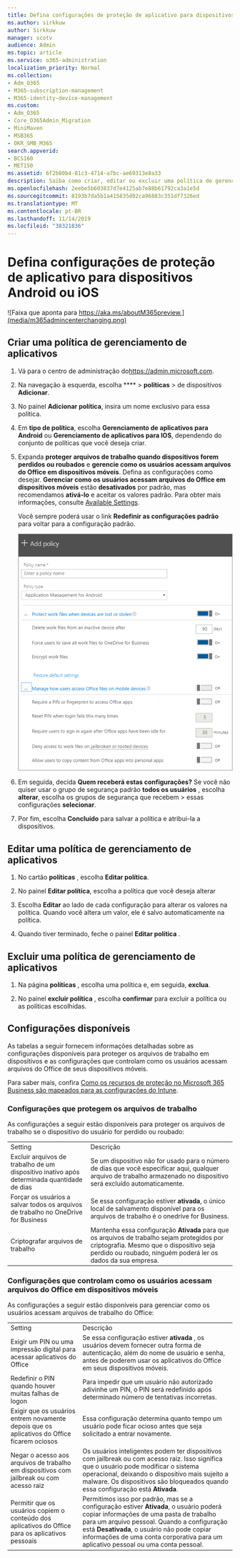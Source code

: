 ```yaml
---
title: Defina configurações de proteção de aplicativo para dispositivos Android ou iOS
ms.author: sirkkuw
author: Sirkkuw
manager: scotv
audience: Admin
ms.topic: article
ms.service: o365-administration
localization_priority: Normal
ms.collection:
- Adm_O365
- M365-subscription-management
- M365-identity-device-management
ms.custom:
- Adm_O365
- Core_O365Admin_Migration
- MiniMaven
- MSB365
- OKR_SMB_M365
search.appverid:
- BCS160
- MET150
ms.assetid: 6f2b80b4-81c3-4714-a7bc-ae69313e8a33
description: Saiba como criar, editar ou excluir uma política de gerenciamento de aplicativos e proteger arquivos de trabalho em dispositivos Android ou iOS.
ms.openlocfilehash: 2eebe5b603837d7e4125ab7e88b61792ca3a1e5d
ms.sourcegitcommit: 8193b7da5b1a415835d02ca96883c351df7326ed
ms.translationtype: MT
ms.contentlocale: pt-BR
ms.lasthandoff: 11/14/2019
ms.locfileid: "38321836"
---
```

# <a name="set-app-protection-settings-for-android-or-ios-devices"></a>Defina configurações de proteção de aplicativo para dispositivos Android ou iOS

![Faixa que aponta para https://aka.ms/aboutM365preview.](media/m365admincenterchanging.png)

## <a name="create-an-app-management-policy"></a>Criar uma política de gerenciamento de aplicativos

1. Vá para o centro de administração do<a href="https://go.microsoft.com/fwlink/p/?linkid=837890" target="_blank">https://admin.microsoft.com</a>. 
    
2. Na navegação à esquerda, escolha **** \> **políticas** \> de dispositivos **Adicionar**.
  
3. No painel **Adicionar política**, insira um nome exclusivo para essa política. 
    
4. Em **tipo de política**, escolha **Gerenciamento de aplicativos para Android** ou **Gerenciamento de aplicativos para IOS**, dependendo do conjunto de políticas que você deseja criar. 
    
5. Expanda **proteger arquivos de trabalho quando dispositivos forem perdidos ou roubados** e **gerencie como os usuários acessam arquivos do Office em dispositivos móveis**. Defina as configurações como desejar. **Gerenciar como os usuários acessam arquivos do Office em dispositivos móveis** estão **desativados** por padrão, mas recomendamos **ativá-lo** e aceitar os valores padrão. Para obter mais informações, consulte [Available Settings](#available-settings). 
    
    Você sempre poderá usar o link **Redefinir as configurações padrão** para voltar para a configuração padrão. 
    
    ![Screenshot of Create a policy with Application management for Android selected](media/eabbe06d-ac0a-4f3a-8630-68c808b1e662.png)
  
6. Em seguida, decida **Quem receberá estas configurações?** Se você não quiser usar o grupo de segurança padrão **todos os usuários** , escolha **alterar**, escolha os grupos de segurança que recebem \> essas configurações **selecionar**.
    
7. Por fim, escolha **Concluído** para salvar a política e atribui-la a dispositivos. 
    
## <a name="edit-an-app-management-policy"></a>Editar uma política de gerenciamento de aplicativos

1. No cartão **políticas** , escolha **Editar política**.
    
2. No painel **Editar política**, escolha a política que você deseja alterar 
    
3. Escolha **Editar** ao lado de cada configuração para alterar os valores na política. Quando você altera um valor, ele é salvo automaticamente na política.
    
4. Quando tiver terminado, feche o painel **Editar política** . 
    
## <a name="delete-an-app-management-policy"></a>Excluir uma política de gerenciamento de aplicativos

1. Na página **políticas** , escolha uma política e, em seguida, **exclua**.
    
2. No painel **excluir política** , escolha **confirmar** para excluir a política ou as políticas escolhidas. 
    
## <a name="available-settings"></a>Configurações disponíveis

As tabelas a seguir fornecem informações detalhadas sobre as configurações disponíveis para proteger os arquivos de trabalho em dispositivos e as configurações que controlam como os usuários acessam arquivos do Office de seus dispositivos móveis.
  
 Para saber mais, confira [Como os recursos de proteção no Microsoft 365 Business são mapeados para as configurações do Intune](map-protection-features-to-intune-settings.md). 
  
### <a name="settings-that-protect-work-files"></a>Configurações que protegem os arquivos de trabalho

As configurações a seguir estão disponíveis para proteger os arquivos de trabalho se o dispositivo do usuário for perdido ou roubado:
  
|||
|:-----|:-----|
|Setting  <br/> |Descrição  <br/> |
|Excluir arquivos de trabalho de um dispositivo inativo após determinada quantidade de dias  <br/> |Se um dispositivo não for usado para o número de dias que você especificar aqui, qualquer arquivo de trabalho armazenado no dispositivo será excluído automaticamente.  <br/> |
|Forçar os usuários a salvar todos os arquivos de trabalho no OneDrive for Business  <br/> |Se essa configuração estiver **ativada**, o único local de salvamento disponível para os arquivos de trabalho é o onedrive for Business.  <br/> |
|Criptografar arquivos de trabalho  <br/> |Mantenha essa configuração **Ativada** para que os arquivos de trabalho sejam protegidos por criptografia. Mesmo que o dispositivo seja perdido ou roubado, ninguém poderá ler os dados da sua empresa.  <br/> |
   
### <a name="settings-that-control-how-users-access-office-files-on-mobile-devices"></a>Configurações que controlam como os usuários acessam arquivos do Office em dispositivos móveis

As configurações a seguir estão disponíveis para gerenciar como os usuários acessam arquivos de trabalho do Office:
  
|||
|:-----|:-----|
|Setting  <br/> |Descrição  <br/> |
|Exigir um PIN ou uma impressão digital para acessar aplicativos do Office  <br/> |Se essa configuração estiver **ativada** , os usuários devem fornecer outra forma de autenticação, além do nome de usuário e senha, antes de poderem usar os aplicativos do Office em seus dispositivos móveis.<br/> |
|Redefinir o PIN quando houver muitas falhas de logon  <br/> |Para impedir que um usuário não autorizado adivinhe um PIN, o PIN será redefinido após determinado número de tentativas incorretas.  <br/> |
|Exigir que os usuários entrem novamente depois que os aplicativos do Office ficarem ociosos  <br/> |Essa configuração determina quanto tempo um usuário pode ficar ocioso antes que seja solicitado a entrar novamente.  <br/> |
|Negar o acesso aos arquivos de trabalho em dispositivos com jailbreak ou com acesso raiz  <br/> |Os usuários inteligentes podem ter dispositivos com jailbreak ou com acesso raiz. Isso significa que o usuário pode modificar o sistema operacional, deixando o dispositivo mais sujeito a malware. Os dispositivos são bloqueados quando essa configuração está **Ativada**.  <br/> |
|Permitir que os usuários copiem o conteúdo dos aplicativos do Office para os aplicativos pessoais  <br/> |Permitimos isso por padrão, mas se a configuração estiver **Ativada**, o usuário poderá copiar informações de uma pasta de trabalho para um arquivo pessoal. Quando a configuração está **Desativada**, o usuário não pode copiar informações de uma conta corporativa para um aplicativo pessoal ou uma conta pessoal.  <br/> |
